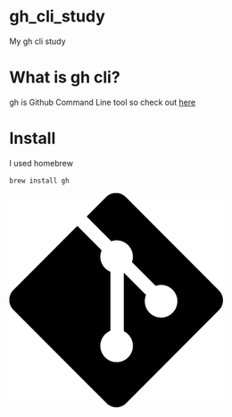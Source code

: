# gh_cli_study

My gh cli study

# What is gh cli?
gh is Github Command Line tool so check out [here](https://cli.github.com/)

# Install
I used homebrew

```bash
brew install gh
```

![git-logo](./img/Git-Icon-Black.png)
